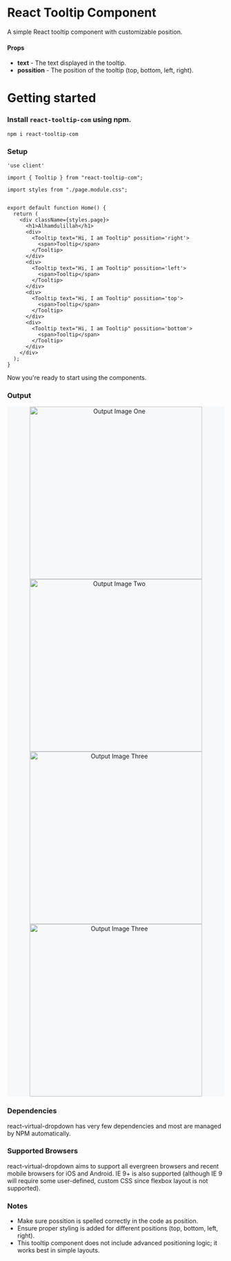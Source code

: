 # React Tooltip Component
A simple React tooltip component with customizable position.

#### Props
- **text** - The text displayed in the tooltip.
- **possition** - The position of the tooltip (top, bottom, left, right).

# Getting started
### Install `react-tooltip-com` using npm.

```npm i react-tooltip-com```

### Setup
```
'use client'

import { Tooltip } from "react-tooltip-com";

import styles from "./page.module.css";


export default function Home() {
  return (
    <div className={styles.page}>
      <h1>Alhamdulillah</h1>
      <div>
        <Tooltip text="Hi, I am Tooltip" possition='right'>
          <span>Tooltip</span>
        </Tooltip>
      </div>
      <div>
        <Tooltip text="Hi, I am Tooltip" possition='left'>
          <span>Tooltip</span>
        </Tooltip>
      </div>
      <div>
        <Tooltip text="Hi, I am Tooltip" possition='top'>
          <span>Tooltip</span>
        </Tooltip>
      </div>
      <div>
        <Tooltip text="Hi, I am Tooltip" possition='bottom'>
          <span>Tooltip</span>
        </Tooltip>
      </div>
    </div>
  );
}

```
Now you're ready to start using the components.

### Output
<p align="center" style="background-color: #f6f8fa;">
  <img src="https://github.com/mntushar/ReactTooltip/blob/main/OutputImages/Screenshot%20(1).png" alt="Output Image One" width="400"/>
  <img src="https://github.com/mntushar/ReactTooltip/blob/main/OutputImages/Screenshot%20(2).png" alt="Output Image Two" width="400"/>
  <img src="https://github.com/mntushar/ReactTooltip/blob/main/OutputImages/Screenshot%20(3).png" alt="Output Image Three" width="400"/>
  <img src="https://github.com/mntushar/ReactTooltip/blob/main/OutputImages/Screenshot%20(4).png" alt="Output Image Three" width="400"/>
</p>


### Dependencies
react-virtual-dropdown has very few dependencies and most are managed by NPM automatically.


### Supported Browsers
react-virtual-dropdown aims to support all evergreen browsers and recent mobile browsers for iOS and Android. IE 9+ is also supported (although IE 9 will require some user-defined, custom CSS since flexbox layout is not supported).


### Notes
- Make sure possition is spelled correctly in the code as position.
- Ensure proper styling is added for different positions (top, bottom, left, right).
- This tooltip component does not include advanced positioning logic; it works best in simple layouts.
